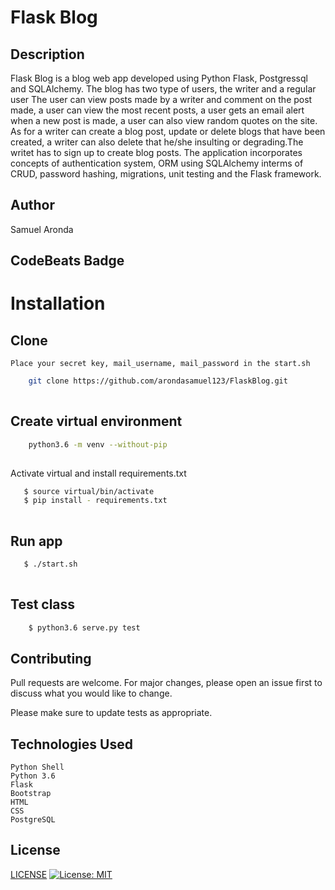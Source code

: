 # Flask Blog

## Description

Flask Blog is a blog web app developed using Python Flask, Postgressql and SQLAlchemy. The blog has two type of users, the writer and a regular user The user can view posts made by a writer and comment on the post made, a user can view the most recent posts, a user gets an email alert when a new post is made, a user can also view random quotes on the site. As for a writer can create a blog post, update or delete blogs that have been created, a writer can also delete that he/she insulting or degrading.The writet has to sign up to create blog posts. The application incorporates concepts of authentication system, ORM using SQLAlchemy interms of CRUD, password hashing, migrations, unit testing and the Flask framework.

## Author

Samuel Aronda


## CodeBeats Badge





# Installation

## Clone
    Place your secret key, mail_username, mail_password in the start.sh
```bash
    git clone https://github.com/arondasamuel123/FlaskBlog.git
    
```
##  Create virtual environment
```bash
    python3.6 -m venv --without-pip
    
```
Activate virtual and install requirements.txt
```bash
   $ source virtual/bin/activate
   $ pip install - requirements.txt
    
```

## Run app
```bash
   $ ./start.sh
    
```

## Test class

```bash
    $ python3.6 serve.py test
```


## Contributing

Pull requests are welcome. For major changes, please open an issue first to discuss what you would like to change.

Please make sure to update tests as appropriate.

## Technologies Used
    Python Shell
    Python 3.6
    Flask 
    Bootstrap
    HTML
    CSS
    PostgreSQL



## License
[LICENSE](LICENSE)
[![License: MIT](https://img.shields.io/badge/License-MIT-yellow.svg)](https://opensource.org/licenses/MIT)



